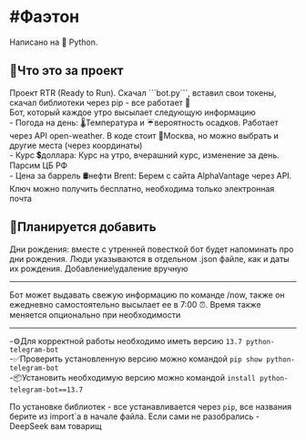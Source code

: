 <h1>#Фаэтон</h1>

Написано на 🐍 Python.

<h2>🌟Что это за проект</h2>
Проект RTR (Ready to Run). Скачал ```bot.py```, вставил свои токены, скачал библиотеки через pip - все работает 🚀<br>
Бот, который каждое утро высылает следующую информацию<br>
- Погода на день: 🌡️Температура и ☔️вероятность осадков. Работает через API open-weather. В коде стоит 📍Москва, но можно выбрать и другие места (через координаты)<br>
- Курс 💲доллара: Курс на утро, вчерашний курс, изменение за день. Парсим ЦБ РФ<br>
- Цена за баррель 🛢нефти Brent: Берем с сайта AlphaVantage через API. Ключ можно получить бесплатно, необходима только электронная почта<br>

<h2>🚧Планируется добавить</h2>
Дни рождения: вместе с утренней повесткой бот будет напоминать про дни рождения. Люди указываются в отдельном .json файле, как и даты их рождения. Добавление\удаление вручную

<hr>

Бот может выдавать свежую информацию по команде /now, также он ежедневно самостоятельно высылает ее в 7:00 ⏰. Время также меняется опционально при необходимости

<hr>

-⚙️Для корректной работы необходимо иметь версию ```13.7 python-telegram-bot```<br>
-✅Проверить установленную версию можно командой ```pip show python-telegram-bot```<br>
-📦Установить необходимую версию можно командой ```install python-telegram-bot==13.7```<br>

По установке библиотек - все устанавливается через ```pip```, все названия берите из import`a в начале файла. Если сами не разобрались - DeepSeek вам товарищ

